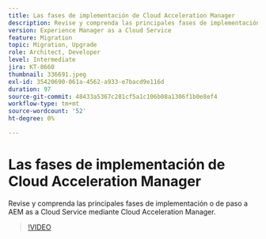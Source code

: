 ```yaml
---
title: Las fases de implementación de Cloud Acceleration Manager
description: Revise y comprenda las principales fases de implementación o de paso a AEM as a Cloud Service mediante Cloud Acceleration Manager.
version: Experience Manager as a Cloud Service
feature: Migration
topic: Migration, Upgrade
role: Architect, Developer
level: Intermediate
jira: KT-8660
thumbnail: 336691.jpeg
exl-id: 35420690-061a-4562-a933-e7bacd9e116d
duration: 97
source-git-commit: 48433a5367c281cf5a1c106b08a1306f1b0e8ef4
workflow-type: tm+mt
source-wordcount: '52'
ht-degree: 0%

---
```


# Las fases de implementación de Cloud Acceleration Manager

Revise y comprenda las principales fases de implementación o de paso a AEM as a Cloud Service mediante Cloud Acceleration Manager.

>[!VIDEO](https://video.tv.adobe.com/v/336691?quality=12&learn=on)
